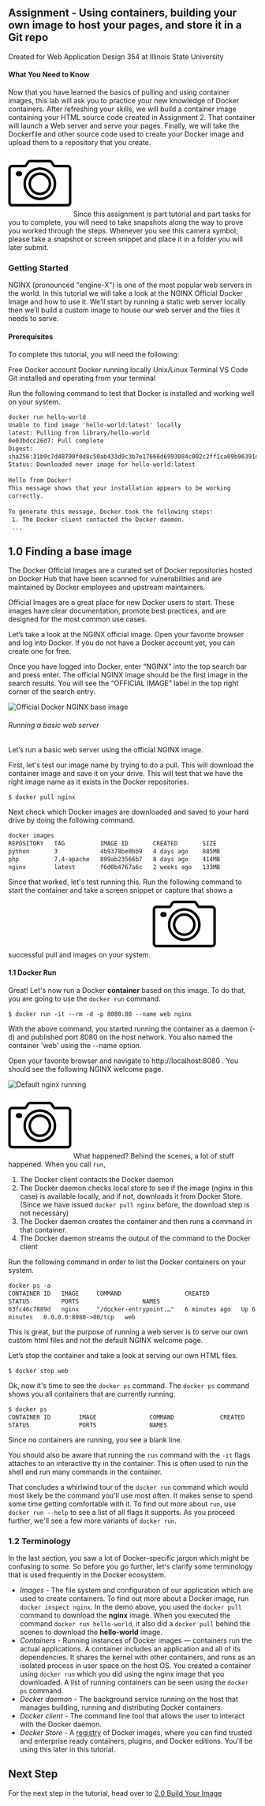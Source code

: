 ## Assignment - Using containers, building your own image to host your pages, and store it in a Git repo

Created for Web Application Design 354 at Illinois State University 

#### What You Need to Know

Now that you have learned the basics of pulling and using container images, this lab will ask you to practice your new knowledge of Docker containers. After refreshing your skills, we will build a container image containing your HTML source code created in Assignment 2. That container will launch a Web server and serve your pages. Finally, we will take the Dockerfile and other source code used to create your Docker image and upload them to a repository that you create. 

![grab screen snip here](./images/sm-camera.png)
Since this assignment is part tutorial and part tasks for you to complete, you will need to take snapshots along the way to prove you worked through the steps. Whenever you see this camera symbol, please take a snapshot or screen snippet and place it in a folder you will later submit.

### Getting Started
NGINX (pronounced "engine-X") is one of the most popular web servers in the world. In this tutorial we will take a look at the NGINX Official Docker Image and how to use it. We’ll start by running a static web server locally then we’ll build a custom image to house our web server and the files it needs to serve.

#### Prerequisites
To complete this tutorial, you will need the following:

Free Docker account
Docker running locally
Unix/Linux Terminal
VS Code
Git installed and operating from your terminal

Run the following command to test that Docker is installed and working well on your system. 
```
docker run hello-world
Unable to find image 'hello-world:latest' locally
latest: Pulling from library/hello-world
0e03bdcc26d7: Pull complete
Digest: sha256:31b9c7d48790f0d8c50ab433d9c3b7e17666d6993084c002c2ff1ca09b96391d
Status: Downloaded newer image for hello-world:latest

Hello from Docker!
This message shows that your installation appears to be working correctly.

To generate this message, Docker took the following steps:
 1. The Docker client contacted the Docker daemon.
 ...
```
## 1.0 Finding a base image

The Docker Official Images are a curated set of Docker repositories hosted on Docker Hub that have been scanned for vulnerabilities and are maintained by Docker employees and upstream maintainers.

Official Images are a great place for new Docker users to start. These images have clear documentation, promote best practices, and are designed for the most common use cases.

Let’s take a look at the NGINX official image. Open your favorite browser and log into Docker. If you do not have a Docker account yet, you can create one for free.

Once you have logged into Docker, enter “NGINX” into the top search bar and press enter. The official NGINX image should be the first image in the search results. You will see the “OFFICIAL IMAGE” label in the top right corner of the search entry.

![Official Docker NGINX base image](https://lh6.googleusercontent.com/FJh7W5WYZ06vCV241juS-hTPbyGgzkCJ3671kqEmW7-Vo2dOzRaTvUsFymqZiNtbktHq7JYU-1KsRd9fWxuIX5Aicvlz1UwzOp0ryR38NTwrnvhC4pAsnkg1UfJ4xWccgFgPj5Gj)

###### Running a basic web server
Let’s run a basic web server using the official NGINX image. 

First, let's test our image name by trying to do a pull. This will download the container image and save it on your drive. This will test that we have the right image name as it exists in the Docker repositories. 

```
$ docker pull nginx
```
Next check which Docker images are downloaded and saved to your hard drive by doing the following command. 
```
docker images
REPOSITORY   TAG          IMAGE ID       CREATED       SIZE
python       3            4b9378be0bb9   4 days ago    885MB
php          7.4-apache   899ab23566b7   8 days ago    414MB
nginx        latest       f6d0b4767a6c   2 weeks ago   133MB
```
Since that worked, let's test running this.  Run the following command to start the container and take a screen snippet or capture that shows a successful pull and images on your system.
![grab screen snip here](./images/sm-camera.png)

#### 1.1 Docker Run
Great! Let's now run a Docker **container** based on this image. To do that, you are going to use the `docker run` command.
```
$ docker run -it --rm -d -p 8080:80 --name web nginx
```
With the above command, you started running the container as a daemon (-d) and published port 8080 on the host network. You also named the container 'web' using the --name option. 

Open your favorite browser and navigate to http://localhost:8080 .   You should see the following NGINX welcome page.

![Default nginx running](https://lh4.googleusercontent.com/TBXwvnvDDxQAMJdPnPHkM8iG-z9_qKtjb7dfyu36eV1K0dutD5YE20v_9WRZUEvWHepXq86rbPKtMiBkZFVOsEk68iHA3X7uxmQ_Ponm87kqJhtexPALT-_A_K2fOCvoD3L9ks4g)

![grab screen snip here](./images/sm-camera.png)
What happened? Behind the scenes, a lot of stuff happened. When you call `run`,
1. The Docker client contacts the Docker daemon
2. The Docker daemon checks local store to see if the image (nginx in this case) is available locally, and if not, downloads it from Docker Store. (Since we have issued `docker pull nginx` before, the download step is not necessary)
3. The Docker daemon creates the container and then runs a command in that container.
4. The Docker daemon streams the output of the command to the Docker client

Run the following command in order to list the Docker containers on your system. 
```
docker ps -a
CONTAINER ID   IMAGE     COMMAND                  CREATED         STATUS         PORTS                  NAMES
03fc46c7889d   nginx     "/docker-entrypoint.…"   6 minutes ago   Up 6 minutes   0.0.0.0:8080->80/tcp   web
```
This is great, but the purpose of running a web server is to serve our own custom html files and not the default NGINX welcome page.

Let’s stop the container and take a look at serving our own HTML files.
```
$ docker stop web
```
Ok, now it's time to see the `docker ps` command. The `docker ps` command shows you all containers that are currently running.

```
$ docker ps
CONTAINER ID        IMAGE               COMMAND             CREATED             STATUS              PORTS               NAMES
```

Since no containers are running, you see a blank line.

You should also be aware that running the `run` command with the `-it` flags attaches to an interactive tty in the container. This is often used to run the shell and run many commands in the container. 

That concludes a whirlwind tour of the `docker run` command which would most likely be the command you'll use most often. It makes sense to spend some time getting comfortable with it. To find out more about `run`, use `docker run --help` to see a list of all flags it supports. As you proceed further, we'll see a few more variants of `docker run`.

### 1.2 Terminology
In the last section, you saw a lot of Docker-specific jargon which might be confusing to some. So before you go further, let's clarify some terminology that is used frequently in the Docker ecosystem.

- *Images* - The file system and configuration of our application which are used to create containers. To find out more about a Docker image, run `docker inspect nginx`. In the demo above, you used the `docker pull` command to download the **nginx** image. When you executed the command `docker run hello-world`, it also did a `docker pull` behind the scenes to download the **hello-world** image.
- *Containers* - Running instances of Docker images &mdash; containers run the actual applications. A container includes an application and all of its dependencies. It shares the kernel with other containers, and runs as an isolated process in user space on the host OS. You created a container using `docker run` which you did using the nginx image that you downloaded. A list of running containers can be seen using the `docker ps` command.
- *Docker daemon* - The background service running on the host that manages building, running and distributing Docker containers.
- *Docker client* - The command line tool that allows the user to interact with the Docker daemon.
- *Docker Store* - A [registry](https://store.docker.com/) of Docker images, where you can find trusted and enterprise ready containers, plugins, and Docker editions. You'll be using this later in this tutorial.

## Next Step
For the next step in the tutorial, head over to [2.0 Build Your Image](./build-image.md)

